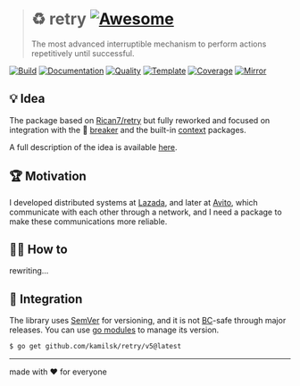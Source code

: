 > # ♻️ retry [![Awesome][awesome.icon]][awesome.page]
>
> The most advanced interruptible mechanism to perform actions repetitively until successful.

[![Build][build.icon]][build.page]
[![Documentation][docs.icon]][docs.page]
[![Quality][quality.icon]][quality.page]
[![Template][template.icon]][template.page]
[![Coverage][coverage.icon]][coverage.page]
[![Mirror][mirror.icon]][mirror.page]

## 💡 Idea

The package based on [Rican7/retry][] but fully reworked and focused on integration
with the 🚧 [breaker][] and the built-in [context][] packages.

A full description of the idea is available [here][design.page].

## 🏆 Motivation

I developed distributed systems at [Lazada][], and later at [Avito][],
which communicate with each other through a network, and I need a package to make
these communications more reliable.

## 🤼‍♂️ How to

rewriting...

## 🧩 Integration

The library uses [SemVer](https://semver.org) for versioning, and it is not
[BC](https://en.wikipedia.org/wiki/Backward_compatibility)-safe through major releases.
You can use [go modules](https://github.com/golang/go/wiki/Modules) to manage its version.

```bash
$ go get github.com/kamilsk/retry/v5@latest
```

---

made with ❤️ for everyone

[build.page]:       https://travis-ci.com/kamilsk/retry
[build.icon]:       https://travis-ci.com/kamilsk/retry.svg?branch=v5
[coverage.page]:    https://codeclimate.com/github/kamilsk/retry/test_coverage
[coverage.icon]:    https://api.codeclimate.com/v1/badges/ed88afbc0754e49e9d2d/test_coverage
[design.page]:      https://www.notion.so/octolab/retry-cab5722faae445d197e44fbe0225cc98?r=0b753cbf767346f5a6fd51194829a2f3
[docs.page]:        https://pkg.go.dev/github.com/kamilsk/retry/v5
[docs.icon]:        https://img.shields.io/badge/docs-pkg.go.dev-blue
[promo.page]:       https://github.com/kamilsk/retry
[quality.page]:     https://goreportcard.com/report/github.com/kamilsk/retry/v5
[quality.icon]:     https://goreportcard.com/badge/github.com/kamilsk/retry/v5
[template.page]:    https://github.com/octomation/go-module
[template.icon]:    https://img.shields.io/badge/template-go--module-blue
[mirror.page]:      https://bitbucket.org/kamilsk/retry
[mirror.icon]:      https://img.shields.io/badge/mirror-bitbucket-blue

[awesome.page]:     https://github.com/avelino/awesome-go#utilities
[awesome.icon]:     https://cdn.rawgit.com/sindresorhus/awesome/d7305f38d29fed78fa85652e3a63e154dd8e8829/media/badge.svg

[Avito]:            https://tech.avito.ru
[breaker]:          https://github.com/kamilsk/breaker
[cli]:              https://github.com/octolab/try
[context]:          https://pkg.go.dev/context
[Lazada]:           https://github.com/lazada
[Rican7/retry]:     https://github.com/Rican7/retry
